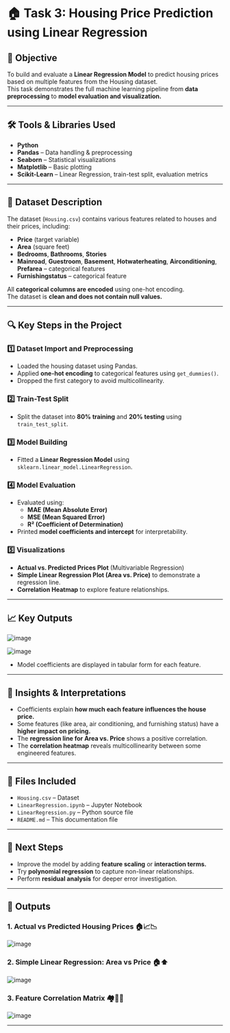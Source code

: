 # 🏠 Task 3: Housing Price Prediction using Linear Regression

## 📌 Objective
To build and evaluate a **Linear Regression Model** to predict housing prices based on multiple features from the Housing dataset.  
This task demonstrates the full machine learning pipeline from **data preprocessing** to **model evaluation and visualization.**

---

## 🛠️ Tools & Libraries Used
- **Python**
- **Pandas** – Data handling & preprocessing
- **Seaborn** – Statistical visualizations
- **Matplotlib** – Basic plotting
- **Scikit-Learn** – Linear Regression, train-test split, evaluation metrics

---

## 📂 Dataset Description
The dataset (`Housing.csv`) contains various features related to houses and their prices, including:
- **Price** (target variable)
- **Area** (square feet)
- **Bedrooms**, **Bathrooms**, **Stories**
- **Mainroad**, **Guestroom**, **Basement**, **Hotwaterheating**, **Airconditioning**, **Prefarea** – categorical features
- **Furnishingstatus** – categorical feature

All **categorical columns are encoded** using one-hot encoding.  
The dataset is **clean and does not contain null values.**

---

## 🔍 Key Steps in the Project

### 1️⃣ Dataset Import and Preprocessing
- Loaded the housing dataset using Pandas.
- Applied **one-hot encoding** to categorical features using `get_dummies()`.
- Dropped the first category to avoid multicollinearity.

### 2️⃣ Train-Test Split
- Split the dataset into **80% training** and **20% testing** using `train_test_split`.

### 3️⃣ Model Building
- Fitted a **Linear Regression Model** using `sklearn.linear_model.LinearRegression`.

### 4️⃣ Model Evaluation
- Evaluated using:
    - **MAE (Mean Absolute Error)**
    - **MSE (Mean Squared Error)**
    - **R² (Coefficient of Determination)**
- Printed **model coefficients and intercept** for interpretability.

### 5️⃣ Visualizations
- **Actual vs. Predicted Prices Plot** (Multivariable Regression)
- **Simple Linear Regression Plot (Area vs. Price)** to demonstrate a regression line.
- **Correlation Heatmap** to explore feature relationships.

---

## 📈 Key Outputs

![image](https://github.com/user-attachments/assets/bbeef062-df87-4a27-874d-32ece779efa6)

![image](https://github.com/user-attachments/assets/c6544115-7edd-4d7d-97a4-38f6ecaa59dc)

- Model coefficients are displayed in tabular form for each feature.

---

## 🧠 Insights & Interpretations
- Coefficients explain **how much each feature influences the house price.**
- Some features (like area, air conditioning, and furnishing status) have a **higher impact on pricing.**
- The **regression line for Area vs. Price** shows a positive correlation.
- The **correlation heatmap** reveals multicollinearity between some engineered features.

---

## 📁 Files Included
- `Housing.csv` – Dataset
- `LinearRegression.ipynb` – Jupyter Notebook
- `LinearRegression.py` – Python source file
- `README.md` – This documentation file

---

## 🚀 Next Steps
- Improve the model by adding **feature scaling** or **interaction terms.**
- Try **polynomial regression** to capture non-linear relationships.
- Perform **residual analysis** for deeper error investigation.

---

## 📸 Outputs

### 1. Actual vs Predicted Housing Prices 🏠📈📉
![image](https://github.com/user-attachments/assets/9937aea3-1cea-4701-b716-7a3f0e414d5a)
<br/>
### 2. Simple Linear Regression: Area vs Price 🏠⬆️
![image](https://github.com/user-attachments/assets/a41d2023-88c5-40cb-b81f-bb6daa5ecdb2)
<br/>

### 3. Feature Correlation Matrix 🏘️📐💸
![image](https://github.com/user-attachments/assets/7fb02505-2b35-4bcc-9c6f-a31a4cae55cf)

---

